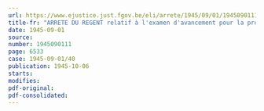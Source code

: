 ```yaml
---
url: https://www.ejustice.just.fgov.be/eli/arrete/1945/09/01/1945090111/justel
title-fr: "ARRETE DU REGENT relatif à l'examen d'avancement pour la promotion aux fonctions de la 2e catégorie, accessible aux rédacteurs, dessinateurs et agents assimilés"
date: 1945-09-01
source:
number: 1945090111
page: 6533
case: 1945-09-01/40
publication: 1945-10-06
starts:
modifies:
pdf-original:
pdf-consolidated:
---
```


